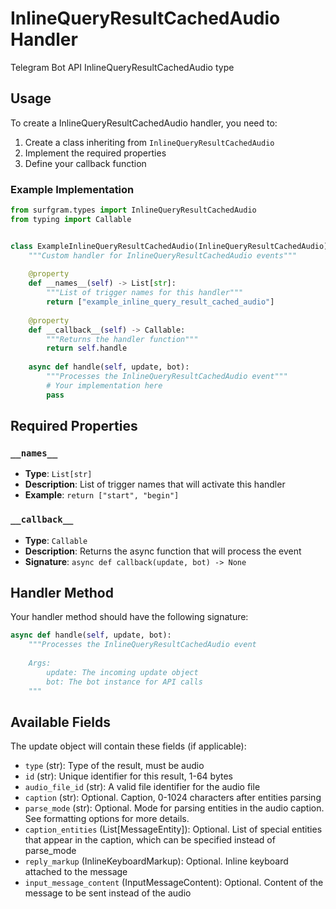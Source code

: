 # InlineQueryResultCachedAudio Handler

Telegram Bot API InlineQueryResultCachedAudio type

## Usage

To create a InlineQueryResultCachedAudio handler, you need to:

1. Create a class inheriting from `InlineQueryResultCachedAudio`
2. Implement the required properties
3. Define your callback function

### Example Implementation

```python
from surfgram.types import InlineQueryResultCachedAudio
from typing import Callable


class ExampleInlineQueryResultCachedAudio(InlineQueryResultCachedAudio):
    """Custom handler for InlineQueryResultCachedAudio events"""
    
    @property
    def __names__(self) -> List[str]:
        """List of trigger names for this handler"""
        return ["example_inline_query_result_cached_audio"]
    
    @property
    def __callback__(self) -> Callable:
        """Returns the handler function"""
        return self.handle
    
    async def handle(self, update, bot):
        """Processes the InlineQueryResultCachedAudio event"""
        # Your implementation here
        pass
```

## Required Properties

### `__names__`
- **Type**: `List[str]`
- **Description**: List of trigger names that will activate this handler
- **Example**: `return ["start", "begin"]`

### `__callback__`
- **Type**: `Callable`
- **Description**: Returns the async function that will process the event
- **Signature**: `async def callback(update, bot) -> None`

## Handler Method

Your handler method should have the following signature:

```python
async def handle(self, update, bot):
    """Processes the InlineQueryResultCachedAudio event
    
    Args:
        update: The incoming update object
        bot: The bot instance for API calls
    """
```

## Available Fields

The update object will contain these fields (if applicable):

- `type` (str): Type of the result, must be audio
- `id` (str): Unique identifier for this result, 1-64 bytes
- `audio_file_id` (str): A valid file identifier for the audio file
- `caption` (str): Optional. Caption, 0-1024 characters after entities parsing
- `parse_mode` (str): Optional. Mode for parsing entities in the audio caption. See formatting options for more details.
- `caption_entities` (List[MessageEntity]): Optional. List of special entities that appear in the caption, which can be specified instead of parse_mode
- `reply_markup` (InlineKeyboardMarkup): Optional. Inline keyboard attached to the message
- `input_message_content` (InputMessageContent): Optional. Content of the message to be sent instead of the audio
